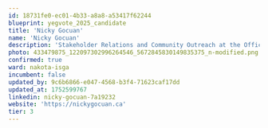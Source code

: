 ```yaml
---
id: 18731fe0-ec01-4b33-a8a8-a53417f62244
blueprint: yegvote_2025_candidate
title: 'Nicky Gocuan'
name: 'Nicky Gocuan'
description: 'Stakeholder Relations and Community Outreach at the Office of the Premier'
photo: 433479875_122097302996264546_5672845830149835375_n-modified.png
confirmed: true
ward: nakota-isga
incumbent: false
updated_by: 9c6b6866-e047-4568-b3f4-71623caf17dd
updated_at: 1752599767
linkedin: nicky-gocuan-7a19232
website: 'https://nickygocuan.ca'
tier: 3
---
```

